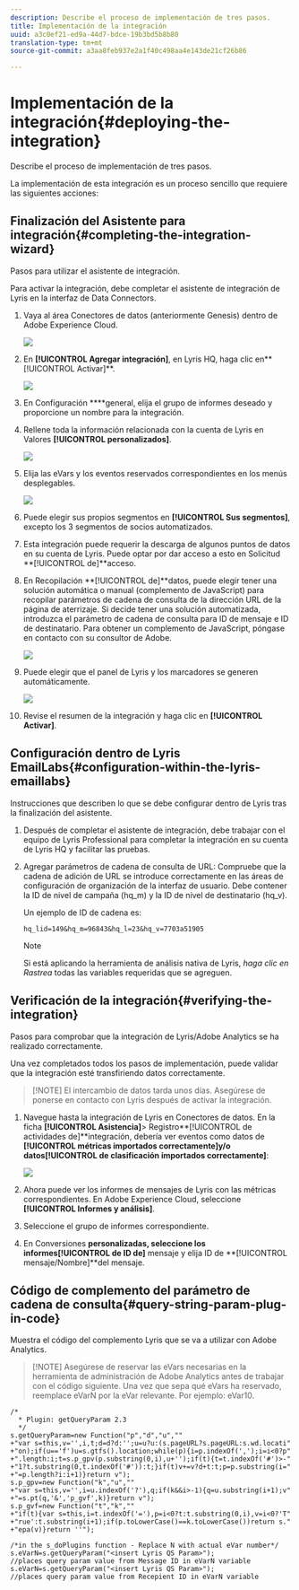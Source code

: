 ```yaml
---
description: Describe el proceso de implementación de tres pasos.
title: Implementación de la integración
uuid: a3c0ef21-ed9a-44d7-bdce-19b3bd5b8b80
translation-type: tm+mt
source-git-commit: a3aa8feb937e2a1f40c498aa4e143de21cf26b86

---
```



# Implementación de la integración{#deploying-the-integration}

Describe el proceso de implementación de tres pasos.

La implementación de esta integración es un proceso sencillo que requiere las siguientes acciones:

## Finalización del Asistente para integración{#completing-the-integration-wizard}

Pasos para utilizar el asistente de integración.

Para activar la integración, debe completar el asistente de integración de Lyris en la interfaz de Data Connectors.

1. Vaya al área Conectores de datos (anteriormente Genesis) dentro de Adobe Experience Cloud.

   ![](assets/data_connectors.png)

1. En **[!UICONTROL Agregar integración]**, en Lyris HQ, haga clic en**[!UICONTROL  Activar]**.

   ![](assets/add_integration.png)

1. En Configuración ****general, elija el grupo de informes deseado y proporcione un nombre para la integración.
1. Rellene toda la información relacionada con la cuenta de Lyris en Valores **[!UICONTROL personalizados]**.

   ![](assets/general_settings.png)

1. Elija las eVars y los eventos reservados correspondientes en los menús desplegables.

   ![](assets/variable_mapping.png)

1. Puede elegir sus propios segmentos en **[!UICONTROL Sus segmentos]**, excepto los 3 segmentos de socios automatizados.
1. Esta integración puede requerir la descarga de algunos puntos de datos en su cuenta de Lyris. Puede optar por dar acceso a esto en Solicitud **[!UICONTROL de]**acceso.
1. En Recopilación **[!UICONTROL de]**datos, puede elegir tener una solución automática o manual (complemento de JavaScript) para recopilar parámetros de cadena de consulta de la dirección URL de la página de aterrizaje. Si decide tener una solución automatizada, introduzca el parámetro de cadena de consulta para ID de mensaje e ID de destinatario. Para obtener un complemento de JavaScript, póngase en contacto con su consultor de Adobe.

   ![](assets/data_collection.png)

1. Puede elegir que el panel de Lyris y los marcadores se generen automáticamente.

   ![](assets/dashboard_generation.png)

1. Revise el resumen de la integración y haga clic en **[!UICONTROL Activar]**.

## Configuración dentro de Lyris EmailLabs{#configuration-within-the-lyris-emaillabs}

Instrucciones que describen lo que se debe configurar dentro de Lyris tras la finalización del asistente.

1. Después de completar el asistente de integración, debe trabajar con el equipo de Lyris Professional para completar la integración en su cuenta de Lyris HQ y facilitar las pruebas.
1. Agregar parámetros de cadena de consulta de URL: Compruebe que la cadena de adición de URL se introduce correctamente en las áreas de configuración de organización de la interfaz de usuario. Debe contener la ID de nivel de campaña (hq_m) y la ID de nivel de destinatario (hq_v).

   Un ejemplo de ID de cadena es:

   ```
   hq_lid=149&hq_m=96843&hq_l=23&hq_v=7703a51905
   ```

   >[!NOTE]
   >
   >Si está aplicando la herramienta de análisis nativa de Lyris, *haga clic en Rastrea* todas las variables requeridas que se agreguen.

## Verificación de la integración{#verifying-the-integration}

Pasos para comprobar que la integración de Lyris/Adobe Analytics se ha realizado correctamente.

Una vez completados todos los pasos de implementación, puede validar que la integración esté transfiriendo datos correctamente.

> [!NOTE] El intercambio de datos tarda unos días. Asegúrese de ponerse en contacto con Lyris después de activar la integración.

1. Navegue hasta la integración de Lyris en Conectores de datos. En la ficha **[!UICONTROL Asistencia]**> Registro**[!UICONTROL  de actividades de]**integración, debería ver eventos como datos de **[!UICONTROL métricas importados correctamente]**y/o datos**[!UICONTROL  de clasificación importados correctamente]**:

   ![](assets/integration_info.png)

1. Ahora puede ver los informes de mensajes de Lyris con las métricas correspondientes. En Adobe Experience Cloud, seleccione **[!UICONTROL Informes y análisis]**.
1. Seleccione el grupo de informes correspondiente.
1. En Conversiones ****personalizadas, seleccione los informes**[!UICONTROL  de ID de]** mensaje y elija ID de **[!UICONTROL mensaje/Nombre]**del mensaje.

## Código de complemento del parámetro de cadena de consulta{#query-string-param-plug-in-code}

Muestra el código del complemento Lyris que se va a utilizar con Adobe Analytics.

> [!NOTE] Asegúrese de reservar las eVars necesarias en la herramienta de administración de Adobe Analytics antes de trabajar con el código siguiente. Una vez que sepa qué eVars ha reservado, reemplace eVarN por la eVar relevante. Por ejemplo: eVar10.

```
/* 
  * Plugin: getQueryParam 2.3 
  */ 
s.getQueryParam=new Function("p","d","u","" 
+"var s=this,v='',i,t;d=d?d:'';u=u?u:(s.pageURL?s.pageURL:s.wd.locati" 
+"on);if(u=='f')u=s.gtfs().location;while(p){i=p.indexOf(',');i=i<0?p" 
+".length:i;t=s.p_gpv(p.substring(0,i),u+'');if(t){t=t.indexOf('#')>-" 
+"1?t.substring(0,t.indexOf('#')):t;}if(t)v+=v?d+t:t;p=p.substring(i=" 
+"=p.length?i:i+1)}return v"); 
s.p_gpv=new Function("k","u","" 
+"var s=this,v='',i=u.indexOf('?'),q;if(k&&i>-1){q=u.substring(i+1);v" 
+"=s.pt(q,'&','p_gvf',k)}return v"); 
s.p_gvf=new Function("t","k","" 
+"if(t){var s=this,i=t.indexOf('='),p=i<0?t:t.substring(0,i),v=i<0?'T" 
+"rue':t.substring(i+1);if(p.toLowerCase()==k.toLowerCase())return s." 
+"epa(v)}return ''"); 
 
/*in the s_doPlugins function - Replace N with actual eVar number*/ 
s.eVarN=s.getQueryParam("<insert Lyris QS Param>");  
//places query param value from Message ID in eVarN variable s.eVarN=s.getQueryParam("<insert Lyris QS Param>");  
//places query param value from Recepient ID in eVarN variable 
```

